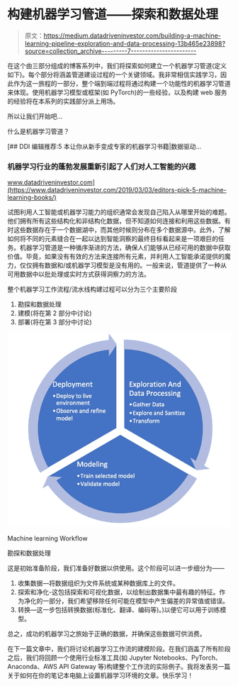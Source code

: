 # 构建机器学习管道——探索和数据处理

> 原文：<https://medium.datadriveninvestor.com/building-a-machine-learning-pipeline-exploration-and-data-processing-13b465e23898?source=collection_archive---------7----------------------->

在这个由三部分组成的博客系列中，我们将探索如何建立一个机器学习管道(定义如下)。每个部分将涵盖管道建设过程的一个关键领域。我非常相信实践学习，因此作为这一旅程的一部分，整个端到端过程将通过构建一个功能性的机器学习管道来体现。使用机器学习模型或框架(如 PyTorch)的一些经验，以及构建 web 服务的经验将在本系列的实践部分派上用场。

所以让我们开始吧…

什么是机器学习管道？

[](https://www.datadriveninvestor.com/2019/03/03/editors-pick-5-machine-learning-books/) [## DDI 编辑推荐:5 本让你从新手变成专家的机器学习书籍|数据驱动…

### 机器学习行业的蓬勃发展重新引起了人们对人工智能的兴趣

www.datadriveninvestor.com](https://www.datadriveninvestor.com/2019/03/03/editors-pick-5-machine-learning-books/) 

试图利用人工智能或机器学习能力的组织通常会发现自己陷入从哪里开始的难题。他们拥有所有这些结构化和非结构化数据，但不知道如何连接和利用这些数据。有时这些数据存在于一个数据湖中，而其他时候则分布在多个数据源中。此外，了解如何将不同的元素缝合在一起以达到智能洞察的最终目标看起来是一项艰巨的任务。机器学习管道是一种循序渐进的方法，确保人们能够从已经可用的数据中获取价值。毕竟，如果没有有效的方法来连接所有元素，并利用人工智能承诺提供的魔力，仅仅拥有数据和/或机器学习模型是没有用的。一般来说，管道提供了一种从可用数据中以批处理或实时方式获得洞察力的方法。

整个机器学习工作流程/流水线构建过程可以分为三个主要阶段

1.  勘探和数据处理
2.  建模(将在第 2 部分中讨论)
3.  部署(将在第 3 部分中讨论)

![](img/9dc1676a7bf6e2f1150c844217708840.png)

Machine learning Workflow

勘探和数据处理

这是初始准备阶段，我们准备好数据以供使用。这个阶段可以进一步细分为——

1.  收集数据—将数据组织为文件系统或某种数据库上的文件。
2.  探索和净化-这包括探索和可视化数据，以绘制出数据集中最有趣的特征。作为净化的一部分，我们希望移除任何可能在模型中产生偏差的异常值或错误。
3.  转换—这一步包括转换数据(标准化、翻译、编码等)。)以便它可以用于训练模型。

总之，成功的机器学习之旅始于正确的数据，并确保这些数据可供消费。

在下一篇文章中，我们将讨论机器学习工作流的建模阶段。在我们涵盖了所有阶段之后，我们将回顾一个使用行业标准工具(如 Jupyter Notebooks、PyTorch、Anaconda、AWS API Gateway 等)构建整个工作流的实际例子。我将发表另一篇关于如何在你的笔记本电脑上设置机器学习环境的文章。快乐学习！